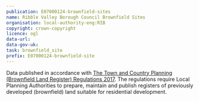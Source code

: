 ```yaml
---
publication: E07000124-brownfield-sites
name: Ribble Valley Borough Council Brownfield Sites
organisation: local-authority-eng:RIB
copyright: crown-copyright
licence: ogl
data-url: 
data-gov-uk: 
task: brownfield_site
prefix: E07000124-brownfield-site
---
```


Data published in accordance with [The Town and Country Planning (Brownfield Land Register) Regulations 2017](http://www.legislation.gov.uk/uksi/2017/403/contents/made).
The regulations require Local Planning Authorities to prepare, maintain and publish registers of previously developed (brownfield) land suitable for residential development.

